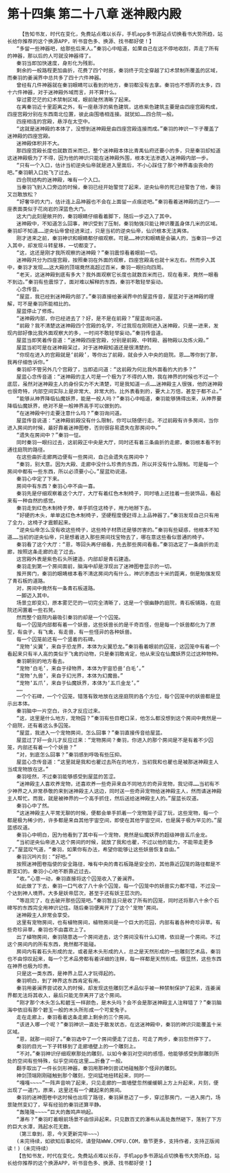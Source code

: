 # 第十四集 第二十八章 迷神殿内殿
        【告知书友，时代在变化，免费站点难以长存，手机app多书源站点切换看书大势所趋，站长给你推荐的这个换源APP，听书音色多、换源、找书都好使！】
       “多留一些神器吧，给那些后来人。”秦羽心中暗道，如果自己在这不停地收刮，弄走了所有的神器，那以后的人可就没神器得了。
       秦羽当即加快速度，身形化为残影。
       剩余的一般路程更加曲折，花费了四个时辰，秦羽终于完全穿越了幻术禁制所覆盖的区域，而秦羽的姜澜界中总共多了四十六件神器。
       曾经有几件神器就在秦羽眼睛可以看到的地方，秦羽都没有去拿。秦羽也不想弄的太多，四十六件神器，对于迷神殿外域而言，并不算什么。
       穿过雾茫茫的幻术禁制区域，眼前陡然清晰了起来。
       在离秦羽近十里距离之外，有一座悬浮的紫色建筑，这栋紫色建筑主要是由四座宫殿构成，四座宫殿分别在东西南北位置，彼此由围墙相连接。就犹如……四合院一般。
       四座相连的宫殿，悬浮在太空中。
       “这就是迷神殿的本体了，没想到迷神殿是由四座宫殿连接而成。”秦羽的神识一下子覆盖了迷神殿的四座宫殿。
       迷神殿体积并不大。
       那四座宫殿长度也就数百米而已，整个迷神殿本体比青禹仙府还要小的多，只是秦羽却知道这迷神殿极为了不得，因为他的神识只能在迷神殿外围，根本无法渗透入迷神殿内部一步。
       “只有一个入口，估计当初逆央仙帝就是进入里面后，不小心踩住了那个神界毒虫丧命的吧。”秦羽朝入口处飞了过去。
       四合院结构的迷神殿，唯有一个入口。
       当秦羽飞到入口旁边的时候，秦羽已经开始警觉了起来，逆央仙帝的死已经警告了他，秦羽又岂敢放松？
       “好奢华的大门，估计连上品神器也不会在上面留一点痕迹吧。”秦羽看着迷神殿的正门——一座表面类似于花岗岩的深蓝色大门。
       这大门此刻是敞开的，秦羽眼睛仔细看着脚下，随后一步迈入了其中。
       迷神殿中，不知道怎么回事，神识受到了压制，秦羽勉强只能让神识覆盖身体几米的区域。秦羽却不知道……逆央仙帝曾经进来过，只是当初的逆央仙帝，仙识根本无法离体。
       刚才进来之前，秦羽神识和眼睛都仔细观察。可是……神识和眼睛是会骗人的，当秦羽一步迈入其中，却发现斗转星移，一切都变了。
       “这，这还是刚才我所观察的迷神殿？”秦羽震惊看着眼前一切。
       迷神殿共分为四座宫殿，按照秦羽在外面的观察，四座宫殿高也就十米左右。然而步入其中，秦羽才发现……这大殿的顶端竟然高超过百米，秦羽一眼扫向四周。
       “老天，这迷神殿到底有多大？我外面观察它长度也就数百米而已，现在看来，竟然一眼看不到边。”秦羽有些震惊了，面对难以解释的东西，秦羽不敢轻举妄动。
       心念传音。
       “屋蓝，我已经到迷神殿内部了。”秦羽直接给姜澜界中的屋蓝传音，屋蓝对于迷神殿的理解，可不是秦羽所能相比的。
       屋蓝停止了修炼。
       “迷神殿内部，你已经进去了？好，是不是在前殿？”屋蓝询问道。
       “前殿？我不清楚这迷神殿四个宫殿的名字，不过我现在刚刚进入迷神殿，只是一进来，发现内部好像比我外面观察大的多，一时间不敢轻举妄动。”秦羽传音道。
       屋蓝当即笑着传音道：“迷神殿四座宫殿，分别是前殿、中转殿、器物殿以及炼火殿。”
       屋蓝当初可是在迷神殿呆过，对于迷神殿知道还是很清楚的。
       “你现在进入的宫殿就是‘前殿’，等你出了前殿，就会步入中央的庭院。恩……等你到了那，我再仔细告诉你。”
       秦羽却不管另外几个宫殿了，当即追问道：“这前殿为何比我外面看的大的多？”
       屋蓝心念传音道：“迷神殿的主人可是一个极为了不得的人物，我在神界的时候也不过一个底层，虽然对迷神殿主人的身份实力不大清楚，可是我知道一点……迷神殿主人很强，他的迷神殿也很奇特，内部空间实际上是非常大、非常大的。比外表看到的，要大上万倍，甚至于都不止。”
       “能够从神界降临仙魔妖界，能是一般人吗？”秦羽心中暗道，秦羽能够猜得出来，从神界要降临仙魔妖界，绝对不是一般神界高手可以做到的。
       “在迷神殿中行走要注意什么吗？”秦羽询问道。
       屋蓝传音说道：“迷神殿前殿没有什么限制，你可以随便行走。不过前殿有许多房间，当你进入房间的时候，最好靠着迷神图卷，否则很容易遗失在那房间中。”
       “遗失在房间中？”秦羽一怔。
       同时秦羽一眼扫过去，这前殿正中央是大厅，同时还有着三条曲折的走廊，秦羽根本看不到通往庭院的路径。
       在这些曲折走廊两边便有一些房间，自己会遗失在房间中？
       “秦羽，别大意。因为大殿、走廊中没什么珍贵的东西，所以并没有什么限制。可是每一个房间中都有一些东西，所以必须要小心。”屋蓝劝说道。
       秦羽心中定了下来。
       房间中有东西？秦羽心中不由一喜。
       秦羽先是仔细观察着这个大厅，大厅有着红色木制椅子，同时墙上还挂着一些装饰品，看起来有一种自然的感觉。
       秦羽走到红色木制椅子旁，单手抓住这椅子，用力地掰下去。
       “好硬的木头，单单这红色木制椅子，坚硬程度便赶得上上品神器了。”秦羽发现自己只有用了全力，这椅子才震颤起来。
       “逆央仙帝怎么没有收这些椅子，这些椅子材质还是够厉害的。”秦羽有些疑惑，他根本不知道……当初的逆央仙帝，只是想着进入那些房间找宝物去了，哪在意这些看似普通的椅子。
       秦羽看了这个大厅：“恩，等回头再仔细看，先去那些房间看看。”秦羽选定了一条曲折的走廊，按照这条走廊的走了过去。
       这宫殿外表是紫色石头所建造，内部却是青石建造。
       秦羽走到第一个房间面前，脑海中却是浮现出了迷神图卷显示的一切。
       推开房门，秦羽的眼睛根本看不清这房间内有什么，神识渗透出十米的距离，倒是勉强发现了青石板的道路。
       对，房间中竟然有一条青石板道路。
       一脚迈入其中。
       场景立即变幻，原本雾茫茫的一切完全清晰了，这是一个很幽静的庭院，青石板铺路，在庭院还闲置着一些石凳。
       然而整个庭院内最吸引秦羽的却是一个个囚笼。
       每一个囚笼内部都有着一个妖兽，这些妖兽长的是千奇百怪，但是每一个妖兽都化为了原型，有虫子，有飞禽，有走兽，有一些怪异的各种妖兽。
       每一个囚笼前还有一个竖着的石碑。
       “宠物‘尖翼’，来自于恐龙界，本体为尖翼恐龙。”秦羽看着眼前的囚笼，这囚笼中有着一个看起来只有半人高的类似于飞禽的动物，只是秦羽敢肯定，他从来没在仙魔妖界见过这种物种。
       秦羽朝别的地方看去。
       “宠物‘白毛’，来自于绿物界，本体为宇宙恐兽‘白毛’。”
       “宠物‘九兽’，来自于幻光界，本体为幻魔兽。”
       “宠物‘五爪’，来自于仙魔妖界，本体为‘五爪金龙’。”
       ……
       一个个石碑，一个个囚笼，错落有致地放在这座庭院的各个方位，每个囚笼中的妖兽都是显示出本体。
       秦羽脑中一片空白，许久才反应过来。
       “这，这里是什么地方，宠物园？”秦羽有些目瞪口呆，他怎么都没想到这个房间中竟然是一个庭院，还有着这么多囚笼。
       “屋蓝，我进入一个宠物房间，怎么回事？”秦羽直接传音给屋蓝。
       屋蓝过了好一会儿才反应过来：“宠物房间？秦羽，你进入的那个房间是不是有着不少囚笼，内部还有着一个个妖兽？”
       “对，到底怎么回事？”秦羽感到呼吸有些压抑。
       屋蓝心念传音道：“这里就是我和也瞿过去所在的地方，当初我和也瞿也是被那迷神殿主人当成宠物放在这。”
       秦羽哑然，不过秦羽能够感受到屋蓝的苦涩。
       “迷神殿主人喜欢养宠物，还喜欢养一些奇异来自不同地方的奇异宠物，我记得……当初有不少神界之人非常恭敬的来到迷神殿主人这边，同时送一些奇异宠物给迷神殿主人，然而请迷神殿主人帮忙。而我，就是被神界的一个高手抓住，然后送给迷神殿主人的。”屋蓝长叹道。
       秦羽心中了然。
       “这迷神殿主人平常无聊的时候，便都会单手抓着一个宠物笼子逗了玩，这些宠物，每一个都是极为稀少的，许多都是来自其他宇宙空间，即使在其他宇宙空间，也是属于极为罕见的。”屋蓝感叹道。
       秦羽心中明白，因为他看到了其中有一个宠物，竟然是仙魔妖界的超级神兽五爪金龙。
       “当初逆央仙帝进入这个房间的时候，就放了我和也瞿，不过以他的能力，不能带走更多了。”屋蓝叹气道，“秦羽，如果你有办法，希望你能够让这些妖兽恢复自由。”
       秦羽沉吟片刻：“好吧。”
       按照迷神图卷指使的安全路径，唯有中央的青石板路是安全的，其他靠近囚笼的路径都是不断变幻的。秦羽小心地不断靠近过去。
       “收。”心意一动，秦羽直接将这个囚笼收入了姜澜界。
       如此做了下去，秦羽一口气收了八十余个囚笼，每一个囚笼中的妖兽实力都不错，不过没一个达到神人境界。大多是妖帝层次，甚至于还有妖王层次的。
       “等逛完了，在去破开那些囚笼吧。”秦羽暂且只是收了所有的囚笼，同时还将那八十余个石碑写的东西完全用神识记住。随后秦羽便离开了了这个‘宠物’房间。
       迷神殿主人非常会享受。
       这里有宠物房间，也有植物房间，植物房间是一个巨大的花园，内部有着各种奇珍异草。有些奇珍异草，秦羽也不由喜欢上了。
       出了植物房间，秦羽随意选一个房间进去，这个房间没有什么幻境，依旧是一个房间。不过这个房间内的所有东西，竟然都不能碰。
       房间内有着石头形成的龙，或者是木头形成的人，总之是天然形成的一些雕刻艺术品，秦羽也不由惊叹起来，每一个艺术品旁都有着详细的注释，每一样都是天然形成。很显然，这些东西在神界也极为珍贵。
       只是这一类东西，是神界上层人才玩得起的。
       秦羽明白，到了神界这东西肯定有用。
       秦羽用姜澜界尝试收入的时候，却发现这些雕刻艺术品似乎被一种禁制保护了起来，连姜澜界都无法将其收入，最后只能无奈离开了这个房间。
       “刚才那个木头怎么和碧玉一样颜色，是木头吗？会不会是那迷神殿主人注释错了？”秦羽脑海中依旧有那个碧玉一般的木头所形成一个可爱兔子。
       走在走廊上，秦羽看着这条走廊上剩余的三个房间。
       “该进入哪一个呢？”秦羽神识一直处于散发状态，在这迷神殿中，秦羽的神识只能覆盖十米区域。
       “恩，就那一间好了。”秦羽选中了一个房间便走了过去，可走了两步，秦羽忽然停下了。
       秦羽的目光一下子转移到了走廊墙壁上的一个雕刻上。
       “不对。”秦羽神识仔细观察那处的雕刻，以如今秦羽对空间的感悟，他能够感受到那雕刻所处的空间有些特殊，似乎空间在这里……折叠了一般。
       翻手取出了一件长剑形神器，秦羽用那神剑尝试地碰触那个怪异的雕刻。
       神剑顶端刚刚碰触到那个雕刻，空间猛地扭转起来，同时——
       “嘎嘎~~~~”一阵声音响了起来，只见走廊的一面墙壁忽然缓缓朝上方上升起来，片刻，便出现了一道门，原来，这里还有一个藏起来的房间。
       秦羽的迷神图卷中这时候也出现了路径，秦羽屏息迈了一步，穿过那房门，一进入房门，场景陡然变幻了，早有经验的秦羽还算平静。
       “轰隆隆~~~~”巨大的轰鸣声响起。
       “瀑布？”秦羽盯着眼前场景不由惊异起来。只见数百丈的瀑布从高处轰然砸下，落到了下方的巨大水潭，溅起水花无数。
       （第三章到，恩，今天更新完毕~~~）
       (未完待续，如欲知后事如何，请登陆WWW.CMFU.COM，章节更多，支持作者，支持正版阅读！)（未完待续）
       【告知书友，时代在变化，免费站点难以长存，手机app多书源站点切换看书大势所趋，站长给你推荐的这个换源APP，听书音色多、换源、找书都好使！】